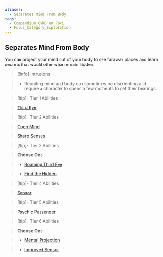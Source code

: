 ```yaml
---
aliases:
  - Separates Mind From Body
tags:
  - Compendium_CSRD_en_Foci
  - Focus_Category_Exploration
---
```

  
    
## Separates Mind From Body    
You can project your mind out of your body to see faraway places and learn secrets that would otherwise remain hidden.    
  
>[!info] Intrusions    
>- Reuniting mind and body can sometimes be disorienting and require a character to spend a few moments to get their bearings.    
  
  
>[!tip]- Tier 1 Abilities    
> [Third Eye](Third-Eye.md)    
  
  
>[!tip]- Tier 2 Abilities    
> [Open Mind](Open-Mind.md)    
> [Sharp Senses](Sharp-Senses.md)    
  
  
>[!tip]- Tier 3 Abilities    
> **Choose One**    
>- [Roaming Third Eye](Roaming-Third-Eye.md)    
>- [Find the Hidden](Find-the-Hidden.md)    
  
  
>[!tip]- Tier 4 Abilities    
> [Sensor](Sensor.md)    
  
  
>[!tip]- Tier 5 Abilities    
> [Psychic Passenger](Psychic-Passenger.md)    
  
  
>[!tip]- Tier 6 Abilities    
> **Choose One**    
>- [Mental Projection](Mental-Projection.md)    
>- [Improved Sensor](Improved-Sensor.md)